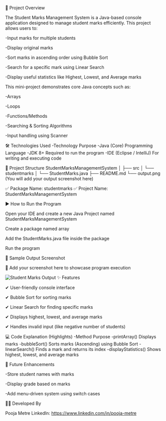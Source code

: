 📌 Project Overview

The Student Marks Management System is a Java-based console application designed to manage student marks efficiently. This project allows users to:

-Input marks for multiple students

-Display original marks

-Sort marks in ascending order using Bubble Sort

-Search for a specific mark using Linear Search

-Display useful statistics like Highest, Lowest, and Average marks



This mini-project demonstrates core Java concepts such as:

-Arrays

-Loops

-Functions/Methods

-Searching & Sorting Algorithms

-Input handling using Scanner



🛠 Technologies Used
-Technology	Purpose
-Java (Core)	Programming Language
-JDK 8+	Required to run the program
-IDE (Eclipse / IntelliJ)	For writing and executing code


📂 Project Structure
StudentMarksManagementSystem
│
├── src
│   └── studentmarks
│       └── StudentMarks.java
├── README.md
└── output.png   (You will add your output screenshot here)

✅ Package Name: studentmarks ✅ Project Name: StudentMarksManagementSystem



▶️ How to Run the Program

Open your IDE and create a new Java Project named StudentMarksManagementSystem

Create a package named array

Add the StudentMarks.java file inside the package

Run the program

📸 Sample Output Screenshot

🔽 Add your screenshot here to showcase program execution

![Student Marks Output](output.png)
✨ Features

✔ User-friendly console interface

✔ Bubble Sort for sorting marks

✔ Linear Search for finding specific marks

✔ Displays highest, lowest, and average marks

✔ Handles invalid input (like negative number of students)

💻 Code Explanation (Highlights)
-Method	Purpose
-printArray()	Displays marks
-bubbleSort()	Sorts marks (Ascending) using Bubble Sort
-linearSearch()	Finds a mark and returns its index
-displayStatistics()	Shows highest, lowest, and average marks

🚀 Future Enhancements

-Store student names with marks

-Display grade based on marks

-Add menu-driven system using switch cases


👩‍💻 Developed By

Pooja Metre
LinkedIn: https://www.linkedin.com/in/pooja-metre
